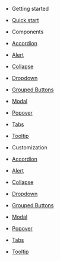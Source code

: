 - Getting started
 - [Quick start](/quickstart)

- Components
 - [Accordion](/accordion)
 - [Alert](/alert)
 - [Collapse](/collapse)
 - [Dropdown](/dropdown)
 - [Grouped Buttons](/group-buttons)
 - [Modal](/modal)
 - [Popover](/popover)
 - [Tabs](/tab)
 - [Tooltip](/tooltip)

- Customization
 - [Accordion](/accordion)
 - [Alert](/alert)
 - [Collapse](/collapse)
 - [Dropdown](/dropdown)
 - [Grouped Buttons](/group-buttons)
 - [Modal](/modal)
 - [Popover](/popover)
 - [Tabs](/tab)
 - [Tooltip](/tooltip)
